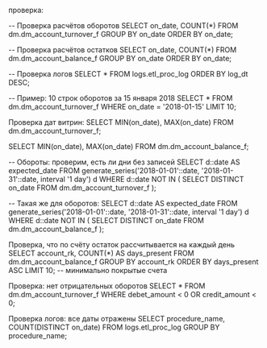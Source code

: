 проверка:

-- Проверка расчётов оборотов
SELECT on_date, COUNT(*) FROM dm.dm_account_turnover_f GROUP BY on_date ORDER BY on_date;

-- Проверка расчётов остатков
SELECT on_date, COUNT(*) FROM dm.dm_account_balance_f GROUP BY on_date ORDER BY on_date;

-- Проверка логов
SELECT * FROM logs.etl_proc_log ORDER BY log_dt DESC;

-- Пример: 10 строк оборотов за 15 января 2018
SELECT * FROM dm.dm_account_turnover_f WHERE on_date = '2018-01-15' LIMIT 10;

Проверка дат витрин:
SELECT MIN(on_date), MAX(on_date)
FROM dm.dm_account_turnover_f;

SELECT MIN(on_date), MAX(on_date)
FROM dm.dm_account_balance_f;

-- Обороты: проверим, есть ли дни без записей
SELECT d::date AS expected_date
FROM generate_series('2018-01-01'::date, '2018-01-31'::date, interval '1 day') d
WHERE d::date NOT IN (
    SELECT DISTINCT on_date FROM dm.dm_account_turnover_f
);

-- Такая же для оборотов:
SELECT d::date AS expected_date
FROM generate_series('2018-01-01'::date, '2018-01-31'::date, interval '1 day') d
WHERE d::date NOT IN (
    SELECT DISTINCT on_date FROM dm.dm_account_balance_f
);

Проверка, что по счёту остаток рассчитывается на каждый день
SELECT account_rk, COUNT(*) AS days_present
FROM dm.dm_account_balance_f
GROUP BY account_rk
ORDER BY days_present ASC
LIMIT 10;  -- минимально покрытые счета


Проверка: нет отрицательных оборотов
SELECT * 
FROM dm.dm_account_turnover_f
WHERE debet_amount < 0 OR credit_amount < 0;

Проверка логов: все даты отражены
SELECT procedure_name, COUNT(DISTINCT on_date)
FROM logs.etl_proc_log
GROUP BY procedure_name;
